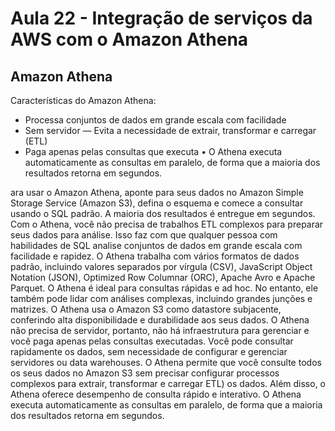 # Aula 22 - Integração de serviços da AWS com o Amazon Athena
## Amazon Athena
Características do Amazon Athena: 
- Processa conjuntos de dados em grande escala com facilidade
- Sem servidor — Evita a necessidade de extrair, transformar e carregar (ETL)
- Paga apenas pelas consultas que executa • O Athena executa automaticamente as consultas em paralelo, de forma que a maioria dos resultados retorna em segundos.

ara usar o Amazon Athena, aponte para seus dados no Amazon Simple Storage Service (Amazon S3), defina o esquema e comece a consultar usando o SQL padrão. 
A maioria dos resultados é entregue em segundos. Com o Athena, você não precisa de trabalhos ETL complexos para preparar seus dados para análise. 
Isso faz com que qualquer pessoa com habilidades de SQL analise conjuntos de dados em grande escala com facilidade e rapidez.
O Athena trabalha com vários formatos de dados padrão, incluindo valores separados por vírgula (CSV), JavaScript Object Notation (JSON), Optimized Row Columnar (ORC), Apache Avro e Apache Parquet. 
O Athena é ideal para consultas rápidas e ad hoc. No entanto, ele também pode lidar com análises complexas, incluindo grandes junções e matrizes. 
O Athena usa o Amazon S3 como datastore subjacente, conferindo alta disponibilidade e durabilidade aos seus dados.
O Athena não precisa de servidor, portanto, não há infraestrutura para gerenciar e você paga apenas pelas consultas executadas. 
Você pode consultar rapidamente os dados, sem necessidade de configurar e gerenciar servidores ou data warehouses. 
O Athena permite que você consulte todos os seus dados no Amazon S3 sem precisar configurar processos complexos para extrair, transformar e carregar ETL) os dados.
Além disso, o Athena oferece desempenho de consulta rápido e interativo. 
O Athena executa automaticamente as consultas em paralelo, de forma que a maioria dos resultados retorna em segundos.



